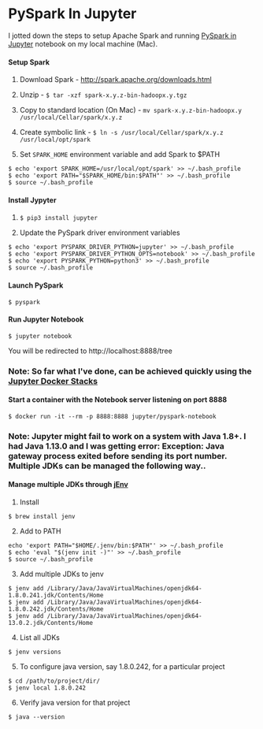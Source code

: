 # PySpark In Jupyter

I jotted down the steps to setup Apache Spark and running [PySpark in Jupyter](https://towardsdatascience.com/how-to-use-pyspark-on-your-computer-9c7180075617) notebook on my local machine (Mac).

#### Setup Spark
1. Download Spark - http://spark.apache.org/downloads.html

1. Unzip - `$ tar -xzf spark-x.y.z-bin-hadoopx.y.tgz`

1. Copy to standard location (On Mac) - `mv spark-x.y.z-bin-hadoopx.y /usr/local/Cellar/spark/x.y.z`

1. Create symbolic link - `$ ln -s /usr/local/Cellar/spark/x.y.z /usr/local/opt/spark`

1. Set `SPARK_HOME` environment variable and add Spark to $PATH
```shell script
$ echo 'export SPARK_HOME=/usr/local/opt/spark' >> ~/.bash_profile
$ echo 'export PATH="$SPARK_HOME/bin:$PATH"' >> ~/.bash_profile
$ source ~/.bash_profile
```

#### Install Jypyter
1. `$ pip3 install jupyter`

1. Update the PySpark driver environment variables
```shell script
$ echo 'export PYSPARK_DRIVER_PYTHON=jupyter' >> ~/.bash_profile
$ echo 'export PYSPARK_DRIVER_PYTHON_OPTS=notebook' >> ~/.bash_profile
$ echo 'export PYSPARK_PYTHON=python3' >> ~/.bash_profile 
$ source ~/.bash_profile
```

#### Launch PySpark
```shell script
$ pyspark
```

#### Run Jupyter Notebook
```shell script
$ jupyter notebook
```

You will be redirected to http://localhost:8888/tree

### Note: So far what I've done, can be achieved quickly using the [Jupyter Docker Stacks](https://jupyter-docker-stacks.readthedocs.io/en/latest/index.html)

#### Start a container with the Notebook server listening on port 8888
```shell script
$ docker run -it --rm -p 8888:8888 jupyter/pyspark-notebook
```

### Note: Jupyter might fail to work on a system with Java 1.8+. I had Java 1.13.0 and I was getting error: Exception: Java gateway process exited before sending its port number. Multiple JDKs can be managed the following way..

#### Manage multiple JDKs through [jEnv](https://github.com/jenv/jenv)

1. Install
```shell script
$ brew install jenv
```

2. Add to PATH
```shell script
echo 'export PATH="$HOME/.jenv/bin:$PATH"' >> ~/.bash_profile
$ echo 'eval "$(jenv init -)"' >> ~/.bash_profile
$ source ~/.bash_profile
```

3. Add multiple JDKs to jenv
```shell script
$ jenv add /Library/Java/JavaVirtualMachines/openjdk64-1.8.0.241.jdk/Contents/Home
$ jenv add /Library/Java/JavaVirtualMachines/openjdk64-1.8.0.242.jdk/Contents/Home
$ jenv add /Library/Java/JavaVirtualMachines/openjdk64-13.0.2.jdk/Contents/Home
```

4. List all JDKs
```shell script
$ jenv versions
```

5. To configure java version, say 1.8.0.242, for a particular project
```shell script
$ cd /path/to/project/dir/
$ jenv local 1.8.0.242 
```

6. Verify java version for that project
```shell script
$ java --version
```






